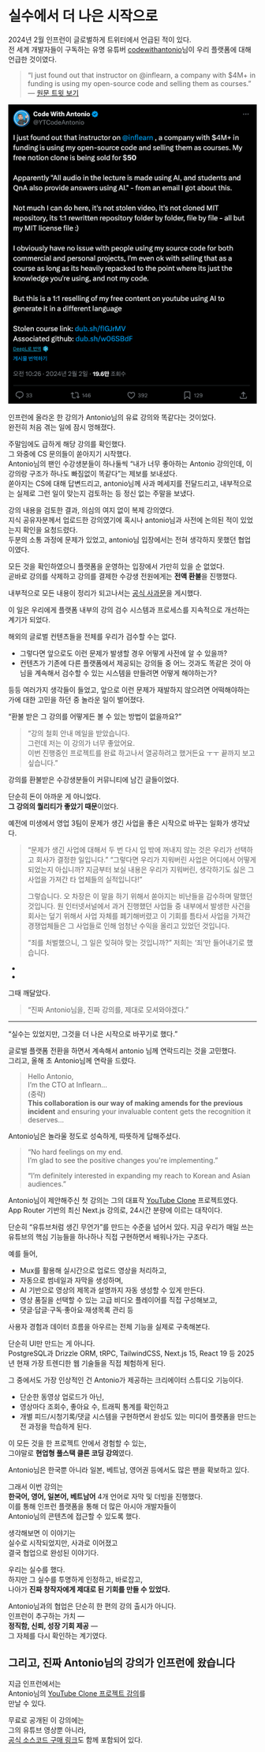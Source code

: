 # 실수에서 더 나은 시작으로

2024년 2월 인프런이 글로벌하게 트위터에서 언급된 적이 있다.  
전 세계 개발자들이 구독하는 유명 유튜버 [codewithantonio](https://www.youtube.com/@codewithantonio)님이 우리 플랫폼에 대해 언급한 것이였다.

> “I just found out that instructor on @inflearn, a company with $4M+ in funding is using my open-source code and selling them as courses.”  
> — [원문 트윗 보기](https://x.com/YTCodeAntonio/status/1753228303924670731)

![1](./images/1.png)

인프런에 올라온 한 강의가 Antonio님의 유료 강의와 똑같다는 것이었다.  
완전히 처음 겪는 일에 잠시 멍해졌다.  
  
주말임에도 급하게 해당 강의를 확인했다.  
그 와중에 CS 문의들이 쏟아지기 시작했다.  
Antonio님의 팬인 수강생분들이 하나둘씩 “내가 너무 좋아하는 Antonio 강의인데, 이 강의랑 구조가 하나도 빠짐없이 똑같다”는 제보를 보내셨다.  
쏟아지는 CS에 대해 답변드리고, antonio님께 사과 메세지를 전달드리고, 내부적으로는 실제로 그런 일이 맞는지 검토하는 등 정신 없는 주말을 보냈다.  
  
강의 내용을 검토한 결과, 의심의 여지 없이 복제 강의였다.  
지식 공유자분께서 업로드한 강의였기에 혹시나 antonio님과 사전에 논의된 적이 있었는지 확인을 요청드렸다.  
두분의 소통 과정에 문제가 있었고, antonio님 입장에서는 전혀 생각하지 못했던 협업이였다.  
  
모든 것을 확인하였으니 플랫폼을 운영하는 입장에서 가만히 있을 순 없었다.  
곧바로 강의를 삭제하고 강의를 결제한 수강생 전원에게는 **전액 환불**을 진행했다.  
  
내부적으로 모든 내용이 정리가 되고나서는 [공식 사과문](https://www.inflearn.com/notices/1184396)을 게시했다.  

이 일은 우리에게 플랫폼 내부의 강의 검수 시스템과 프로세스를 지속적으로 개선하는 계기가 되었다.  
  
해외의 글로벌 컨텐츠들을 전체를 우리가 검수할 수는 없다.  
- 그렇다면 앞으로도 이런 문제가 발생할 경우 어떻게 사전에 알 수 있을까?  
- 컨텐츠가 기존에 다른 플랫폼에서 제공되는 강의들 중 어느 것과도 똑같은 것이 아님을 계속해서 검수할 수 있는 시스템을 만들려면 어떻게 해야하는가? 
  
등등 여러가지 생각들이 들었고, 앞으로 이런 문제가 재발하지 않으려면 어떡해야하는 가에 대한 고민을 하던 중 놀라운 일이 벌어졌다.  
  
“환불 받은 그 강의를 어떻게든 볼 수 있는 방법이 없을까요?”  

> “강의 철회 안내 메일을 받았습니다.  
> 그런데 저는 이 강의가 너무 좋았어요.  
> 이번 진행중인 프로젝트를 완료 하고나서 열공하려고 했거든요 ㅜㅜ
> 끝까지 보고 싶습니다.”  

강의를 환불받은 수강생분들이 커뮤니티에 남긴 글들이었다.  

단순히 돈이 아까운 게 아니었다.  
**그 강의의 퀄리티가 좋았기 때문**이었다.

예전에 미생에서 영업 3팀이 문제가 생긴 사업을 좋은 시작으로 바꾸는 일화가 생각났다.

> “문제가 생긴 사업에 대해서 두 번 다시 입 밖에 꺼내지 않는 것은 우리가 선택하고 회사가 결정한 일입니다.”
“그렇다면 우리가 지워버린 사업은 어디에서 어떻게 되었는지 아십니까? 지금부터 보실 내용은 우리가 지워버린, 생각하기도 싫은 그 사업을 가져간 타 업체들의 실적입니다!”
> 
> 그렇습니다. 오 차장은 이 말을 하기 위해서 쏟아지는 비난들을 감수하며 말했던 것입니다.
> 원 인터넷서널에서 과거 진행했던 사업들 중 내부에서 발생한 사건을 회사는 덮기 위해서 사업 자체를 폐기해버렸고 이 기회를 틈타서 사업을 가져간 경쟁업체들은 그 사업들로 인해 엄청난 수익을 올리고 있었던 것입니다.
> 
> “죄를 처벌했으니, 그 일은 잊혀야 맞는 것입니까?”
저희는 ‘죄’만 들어내기로 했습니다.

- [](https://m.blog.naver.com/luxuryboy88/221461602043)
- [](https://m.blog.naver.com/luxuryboy88/221462217114)



그때 깨달았다.

> “진짜 Antonio님을, 진짜 강의를, 제대로 모셔와야겠다.”

---

“실수는 있었지만, 그것을 더 나은 시작으로 바꾸기로 했다.”  

글로벌 플랫폼 전환을 하면서 계속해서 antonio 님께 연락드리는 것을 고민했다.  
그리고, 올해 초 Antonio님께 연락을 드렸다.  

> Hello Antonio,  
> I’m the CTO at Inflearn...  
> (중략)  
> **This collaboration is our way of making amends for the previous incident** and ensuring your invaluable content gets the recognition it deserves...

Antonio님은 놀라울 정도로 성숙하게, 따뜻하게 답해주셨다.

> “No hard feelings on my end.  
> I’m glad to see the positive changes you're implementing.”  
>  
> “I’m definitely interested in expanding my reach to Korean and Asian audiences.”


Antonio님이 제안해주신 첫 강의는 그의 대표작 [YouTube Clone](https://www.codewithantonio.com/projects/youtube-clone) 프로젝트였다.  
App Router 기반의 최신 Next.js 강의로, 24시간 분량에 이르는 대작이다.
  
단순히 “유튜브처럼 생긴 무언가”를 만드는 수준을 넘어서 있다.
지금 우리가 매일 쓰는 유튜브의 핵심 기능들을 하나하나 직접 구현하면서 배워나가는 구조다.

예를 들어,
- Mux를 활용해 실시간으로 업로드 영상을 처리하고,
- 자동으로 썸네일과 자막을 생성하며,
- AI 기반으로 영상의 제목과 설명까지 자동 생성할 수 있게 만든다.
- 영상 품질을 선택할 수 있는 고급 비디오 플레이어를 직접 구성해보고,
- 댓글·답글·구독·좋아요·재생목록 관리 등

사용자 경험과 데이터 흐름을 아우르는 전체 기능을 실제로 구축해본다.

단순히 UI만 만드는 게 아니다.  
PostgreSQL과 Drizzle ORM, tRPC, TailwindCSS, Next.js 15, React 19 등
2025년 현재 가장 트렌디한 웹 기술들을 직접 체험하게 된다.  

그 중에서도 가장 인상적인 건 Antonio가 제공하는 크리에이터 스튜디오 기능이다.
- 단순한 동영상 업로드가 아닌,
- 영상마다 조회수, 좋아요 수, 트래픽 통계를 확인하고
- 개별 피드/시청기록/댓글 시스템을 구현하면서
완성도 있는 미디어 플랫폼을 만드는 전 과정을 학습하게 된다.


이 모든 것을 한 프로젝트 안에서 경험할 수 있는,  
그야말로 **현업형 풀스택 클론 코딩 강의**였다.

Antonio님은 한국뿐 아니라 일본, 베트남, 영어권 등에서도 많은 팬을 확보하고 있다.

그래서 이번 강의는  
**한국어, 영어, 일본어, 베트남어** 4개 언어로 자막 및 더빙을 진행했다.  
이를 통해 인프런 플랫폼을 통해 더 많은 아시아 개발자들이  
Antonio님의 콘텐츠에 접근할 수 있도록 했다.


생각해보면 이 이야기는  
실수로 시작되었지만, 사과로 이어졌고  
결국 협업으로 완성된 이야기다.

우리는 실수를 했다.  
하지만 그 실수를 투명하게 인정하고, 바로잡고,  
나아가 **진짜 창작자에게 제대로 된 기회를 만들 수 있었다.**

Antonio님과의 협업은 단순히 한 편의 강의 출시가 아니다.  
인프런이 추구하는 가치 —  
**정직함, 신뢰, 성장 기회 제공** —  
그 자체를 다시 확인하는 계기였다.

## 그리고, 진짜 Antonio님의 강의가 인프런에 왔습니다

지금 인프런에서는  
Antonio님의 [YouTube Clone 프로젝트 강의](https://www.inflearn.com/course/youtube-clone-next)를  
만날 수 있다.

무료로 공개된 이 강의에는  
그의 유튜브 영상뿐 아니라,  
[공식 소스코드 구매 링크](https://codewithantonio.com/pricing)도 함께 포함되어 있다.


